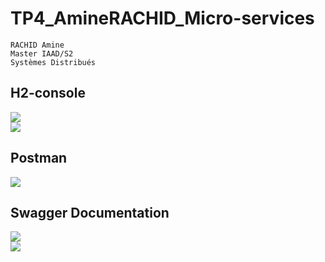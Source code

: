 # TP4_AmineRACHID_Micro-services

```
RACHID Amine
Master IAAD/S2
Systèmes Distribués
```

## H2-console

<div>
<img src="https://github.com/AmineRACHID/TP4_AmineRACHID_Micro-services/assets/127174852/dcc5988e-4618-49ce-b15f-798b4026ba51">
</div>

<div>
<img src="https://github.com/AmineRACHID/TP4_AmineRACHID_Micro-services/assets/127174852/b43927e5-17cf-45b6-ac00-cc380e2668b6">
</div>

## Postman

<div>
<img src="https://github.com/AmineRACHID/TP4_AmineRACHID_Micro-services/assets/127174852/a04d57b2-2561-4a77-9a7c-da6dc6f589a5">
</div>


## Swagger Documentation

<div>
<img src="https://github.com/AmineRACHID/TP4_AmineRACHID_Micro-services/assets/127174852/53ab3394-9462-4331-adc4-c65a9e437c77">
</div>

<div>
<img src="https://github.com/AmineRACHID/TP4_AmineRACHID_Micro-services/assets/127174852/806110bb-12ed-4cff-85ea-de018c5f99c0">
</div>
